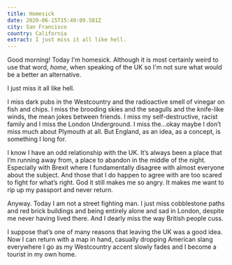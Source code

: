 ```yaml
---
title: Homesick
date: 2020-06-15T15:49:09.581Z
city: San Francisco
country: California
extract: I just miss it all like hell.
---
```

Good morning! Today I'm homesick. Although it is most certainly weird to use that word, _home_, when speaking of the UK so I'm not sure what would be a better an alternative. 

I just miss it all like hell.

I miss dark pubs in the Westcountry and the radioactive smell of vinegar on fish and chips. I miss the brooding skies and the seagulls and the knife-like winds, the mean jokes between friends. I miss my self-destructive, racist family and I miss the London Underground. I miss the...okay maybe I don’t miss much about Plymouth at all. But England, as an idea, as a concept, is something I long for. 

I know I have an odd relationship with the UK. It’s always been a place that I’m running away from, a place to abandon in the middle of the night. Especially with Brexit where I fundamentally disagree with almost everyone about the subject. And those that I do happen to agree with are too scared to fight for what’s right. God it still makes me so angry. It makes me want to rip up my passport and never return.

Anyway. Today I am not a street fighting man. I just miss cobblestone paths and red brick buildings and being entirely alone and sad in London, despite me never having lived there. And I dearly miss the way British people cuss.

I suppose that’s one of many reasons that leaving the UK was a good idea. Now I can return with a map in hand, casually dropping American slang everywhere I go as my Westcountry accent slowly fades and I become a tourist in my own home.

